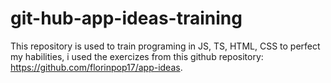 # git-hub-app-ideas-training

This repository is used to train programing in JS, TS, HTML, CSS to perfect my habilities, i used the exercizes from this github repository: https://github.com/florinpop17/app-ideas.